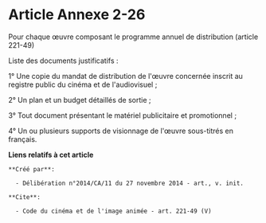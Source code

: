 # Article Annexe 2-26

Pour chaque œuvre composant le programme annuel de distribution (article 221-49) 

Liste des documents justificatifs : 

1° Une copie du mandat de distribution de l'œuvre concernée inscrit au registre public du cinéma et de l'audiovisuel ; 

2° Un plan et un budget détaillés de sortie ; 

3° Tout document présentant le matériel publicitaire et promotionnel ; 

4° Un ou plusieurs supports de visionnage de l'œuvre sous-titrés en français.

**Liens relatifs à cet article**

	**Créé par**:

	  - Délibération n°2014/CA/11 du 27 novembre 2014 - art., v. init.

	**Cite**:

	  - Code du cinéma et de l'image animée - art. 221-49 (V)
